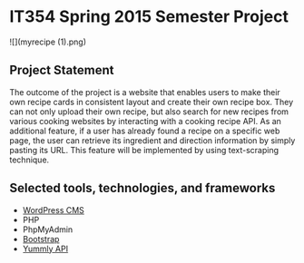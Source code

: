 # IT354 Spring 2015 Semester Project #

![](myrecipe (1).png)

## Project Statement
The outcome of the project is a website that enables users to make their own recipe cards in consistent layout and create their own recipe box. They can not only upload their own recipe, but also search for new recipes from various cooking websites by interacting with a cooking recipe API.  As an additional feature, if a user has already found a recipe on a specific web page, the user can retrieve its ingredient and direction information by simply pasting its URL. This feature will be implemented by using text-scraping technique.

## Selected tools, technologies, and frameworks
* [WordPress CMS](https://wordpress.org/)
* PHP
* PhpMyAdmin
* [Bootstrap](http://getbootstrap.com/)
* [Yummly API](https://developer.yummly.com/)
